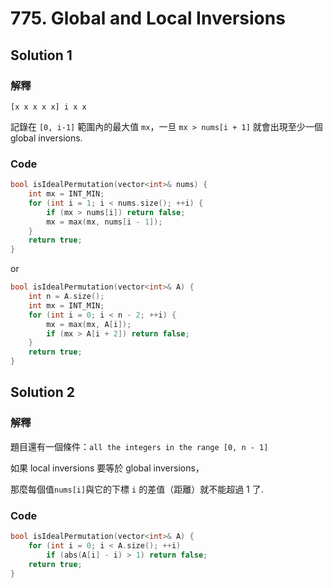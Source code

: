 # 775. Global and Local Inversions

## Solution 1

### 解釋

```
[x x x x x] i x x
```

記錄在 ```[0, i-1]``` 範圍內的最大值 ```mx```，一旦 ```mx > nums[i + 1]``` 就會出現至少一個 global inversions.

### Code

```cpp
bool isIdealPermutation(vector<int>& nums) {
    int mx = INT_MIN;
    for (int i = 1; i < nums.size(); ++i) {
        if (mx > nums[i]) return false;
        mx = max(mx, nums[i - 1]);
    }
    return true;
}
```

or

```cpp
bool isIdealPermutation(vector<int>& A) {
    int n = A.size();
    int mx = INT_MIN;
    for (int i = 0; i < n - 2; ++i) {
        mx = max(mx, A[i]);
        if (mx > A[i + 2]) return false;
    }
    return true;
}
```

## Solution 2

### 解釋

題目還有一個條件：```all the integers in the range [0, n - 1]```

如果 local inversions 要等於 global inversions，

那麼每個值```nums[i]```與它的下標 ```i``` 的差值（距離）就不能超過 1 了.

### Code

```cpp
bool isIdealPermutation(vector<int>& A) {
    for (int i = 0; i < A.size(); ++i)
        if (abs(A[i] - i) > 1) return false;
    return true;
}
```
